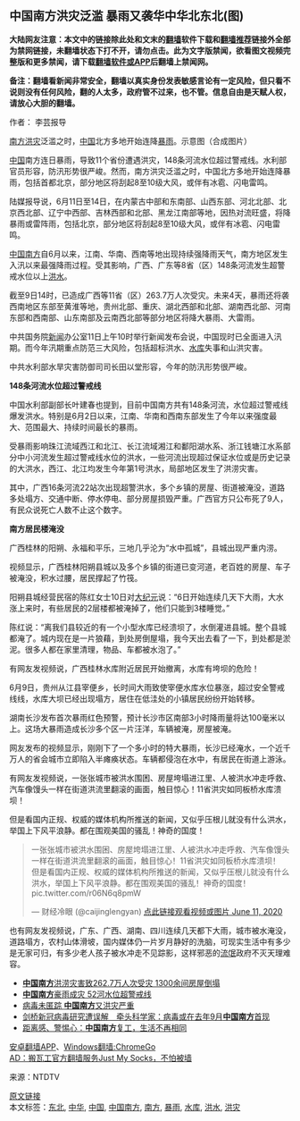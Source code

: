  <h2>中国南方洪灾泛滥 暴雨又袭华中华北东北(图)</h2> <p class="notice"><b>大陆网友注意：本文中的链接除此处和文末的<a href="https://github.com/bannedbook/fanqiang" >翻墙</a>软件下载和<a href="https://github.com/killgcd/justmysocks/blob/master/README.md">翻墙推荐</a>链接外全部为禁网链接，未翻墙状态下打不开，请勿点击。此为文字版禁闻，欲看图文视频完整版和更多禁闻，请下载<a href="https://github.com/bannedbook/fanqiang">翻墙软件或APP</a>后翻墙上禁闻网。</p><p>备注：翻墙看新闻非常安全，翻墙以真实身份发表敏感言论有一定风险，但只看不说则没有任何风险，翻的人太多，政府管不过来，也不管。信息自由是天赋人权，请放心大胆的翻墙。</b></p>  <div class="entry"> <p>作者： 李芸报导</p> <p id="conimg"><a href="https://www.bannedbook.org/bnews/tag/%E5%8D%97%E6%96%B9/" class="st_tag internal_tag" rel="tag" title="标签 南方 下的日志">南方</a><a href="https://www.bannedbook.org/bnews/tag/%e6%b4%aa%e7%81%be/" class="st_tag internal_tag" rel="tag" title="标签 洪灾 下的日志">洪灾</a>泛滥之时，<a href="https://www.bannedbook.org/bnews/tag/%E4%B8%AD%E5%9B%BD/" class="st_tag internal_tag" rel="tag" title="标签 中国 下的日志">中国</a>北方多地开始连降<a href="https://www.bannedbook.org/bnews/tag/%E6%9A%B4%E9%9B%A8/" class="st_tag internal_tag" rel="tag" title="标签 暴雨 下的日志">暴雨</a>。示意图（合成图片）</p> <p><span class='wp_keywordlink_affiliate'><a href="https://www.bannedbook.org/" title="中国" target="_blank">中国</a></span>南方连日暴雨，导致11个省份遭遇洪灾，148条河流水位超过警戒线。水利部官员形容，防汛形势很严峻。然而，南方洪灾泛滥之时，中国北方多地开始连降暴雨，包括首都北京，部分地区将刮起8至10级大风，或伴有冰雹、闪电雷鸣。</p> <p>陆媒报导说，6月11日至14日，在内蒙古中部和东南部、山西东部、河北北部、北京西北部、辽宁中西部、吉林西部和北部、黑龙江南部等地，因热对流旺盛，将降暴雨或雷阵雨，包括北京，部分地区将刮起8至10级大风，或伴有冰雹、闪电雷鸣。</p> <p><a href="https://www.bannedbook.org/bnews/tag/%E4%B8%AD%E5%9B%BD%E5%8D%97%E6%96%B9/" class="st_tag internal_tag" rel="tag" title="标签 中国南方 下的日志">中国南方</a>自6月以来，江南、华南、西南等地出现持续强降雨天气，南方地区发生入汛以来最强降雨过程。受其影响，广西、广东等8省（区）148条河流发生超警戒水位以上<a href="https://www.bannedbook.org/bnews/tag/%e6%b4%aa%e6%b0%b4/" class="st_tag internal_tag" rel="tag" title="标签 洪水 下的日志">洪水</a>。</p> <p>截至9日14时，已造成广西等11省（区）263.7万人次受灾。未来4天，暴雨还将袭西南地区东部至黄淮等地，贵州北部、重庆、湖北西部和北部、湖南西北部、河南东部和西南部、山东南部及云南西北部等部分地区将降大暴雨、大雷雨。</p>  <p>中共国务院<span class='wp_keywordlink_affiliate'><a href="https://www.bannedbook.org/" title="新闻">新闻</a></span>办公室11日上午10时举行新闻发布会说，中国现时已全面进入汛期。而今年汛期重点防范三大风险，包括超标洪水、<a href="https://www.bannedbook.org/bnews/tag/%e6%b0%b4%e5%ba%93/" class="st_tag internal_tag" rel="tag" title="标签 水库 下的日志">水库</a>失事和山洪灾害。</p> <p>中共水利部水旱灾害防御司司长田以堂形容，今年的防汛形势很严峻。</p> <p><strong>148条河流水位超过警戒线</strong></p> <p>中国水利部副部长叶建春也提到，目前中国南方共有148条河流，水位超过警戒线爆发洪水。特别是6月2日以来，江南、华南和西南东部发生了今年以来强度最大、范围最大、持续时间最长的暴雨。</p> <p>受暴雨影响珠江流域西江和北江、长江流域湘江和鄱阳湖水系、浙江钱塘江水系部分中小河流发生超过警戒线水位的洪水，一些河流出现超过保证水位或是历史记录的大洪水，西江、北江均发生今年第1号洪水，局部地区发生了洪涝灾害。</p> <p>其中，广西16条河流22站次出现超警洪水，多个乡镇的房屋、街道被淹没，道路多处塌方、交通中断、停水停电、部分房屋损毁严重。广西官方只公布死了9人，有民众说死亡人数不止这个数字。</p>  <p><strong>南方居民楼淹没</strong></p> <p>广西桂林的阳朔、永福和平乐，三地几乎沦为“水中孤城”，县城出现严重内涝。</p> <p>视频显示，广西桂林阳朔县城以及多个乡镇的街道已变河道，老百姓的房屋、车子被淹没，积水过腰，居民撑起了竹筏。</p> <p>阳朔县城经营民宿的陈红女士10日对<span class='wp_keywordlink_affiliate'><a href="http://www.epochtimes.com/" title="大纪元" target="_blank">大纪元</a></span>说：“6日开始连续几天下大雨，大水涨上来时，有些居民的2层楼都被淹掉了，他们只能到3楼睡觉。”</p> <p>陈红说：“离我们县较近的有一个小型水库已经溃坝了，水倒灌进县城。整个县城都淹了。城内现在是一片狼藉，到处房倒屋塌，我今天出去看了一下，到处都是淤泥。很多人都在家里清理，物品、车都被水泡了。”</p> <p>有网友发视频说，广西桂林水库附近居民开始撤离，水库有垮坝的危险！</p>  <p>6月9日，贵州从江县宰便乡，长时间大雨致使宰便水库水位暴涨，超过安全警戒线线，水库大坝已经出现塌方，居住在低洼处的小镇居民纷纷开始转移。</p> <p>湖南长沙发布首次暴雨红色预警，预计长沙市区南部3小时降雨量将达100毫米以上。这场大暴雨造成长沙多个区一片汪洋，车辆被淹，房屋被淹。</p> <p>网友发布的视频显示，刚刚下了一个多小时的特大暴雨，长沙已经淹水，一个近千万人的省会城市立即陷入半瘫痪状态。车辆都侵泡在水中，有居民在街道上游泳。</p> <p>有网友发视频说，一张张城市被洪水围困、房屋垮塌进江里、人被洪水冲走呼救、汽车像馒头一样在街道洪流里翻滚的画面，触目惊心！11省洪灾如同板桥水库溃坝！</p> <p>但是看国内正规、权威的媒体机构所推送的新闻，又似乎压根儿就没有什么洪水，举国上下风平浪静。都在围观美国的骚乱！神奇的国度！</p> <blockquote data-dnt="true" data-width="500"> <p dir="ltr" lang="zh">一张张城市被洪水围困、房屋垮塌进江里、人被洪水冲走呼救、汽车像馒头一样在街道洪流里翻滚的画面，触目惊心！11省洪灾如同板桥水库溃坝！<br />但是看国内正规、权威的媒体机构所推送的新闻，又似乎压根儿就没有什么洪水，举国上下风平浪静。都在围观美国的骚乱！神奇的国度！pic.twitter.com/r06N6q8pmW</p>  <p>— 财经冷眼 (@caijinglengyan) <a href="https://twitter.com/caijinglengyan/status/1270985044618735618?ref_src=twsrc%5Etfw">点此链接观看视频或图片 June 11, 2020</a></p> </blockquote> <p>也有网友发视频说，广东、广西、湖南、四川连续几天都下大雨，城市被水淹没，道路塌方，农村山体滑坡，国内媒体仍一片岁月静好的洗脑，可现实生活中有多少是无家可归，有多少老人孩子被水冲走不见踪影，这样邪恶的<span class='wp_keywordlink'><a href="https://www.bannedbook.org/forum11/topic282.html" title="禁片：评中国共产党的流氓本性" target="_blank">流氓</a></span>政府不灭天理难容。</p> <ul class='op-related-articles' title='相关阅读'> <li><a href='https://www.bannedbook.org/bnews/baitai/20200610/1342693.html' target='_blank'><b>中国南方</b>洪涝灾害致262.7万人次受灾 1300余间房屋倒塌</a></li> <li><a href='https://www.bannedbook.org/bnews/headline/20200608/1341781.html' target='_blank'><b>中国南方</b>豪雨成灾  52河水位超警戒线</a></li> <li><a href='https://www.bannedbook.org/bnews/headline/20200608/1341671.html' target='_blank'>病毒未匿踪 <b>中国南方</b>又洪灾严重</a></li> <li><a href='https://www.bannedbook.org/bnews/headline/20200417/1313842.html' target='_blank'>剑桥新冠病毒研究遭误解　牵头科学家：病毒或在去年9月<b>中国南方</b>首现</a></li> <li><a href='https://www.bannedbook.org/bnews/headline/20200321/1297646.html' target='_blank'>距离感、警惕心：<b>中国南方</b>复工，生活不再相同</a></li> </ul> <div class="texttj"> <a href="https://github.com/bannedbook/fanqiang/wiki/%E7%A6%81%E9%97%BB%E7%BD%91%E5%AE%89%E5%8D%93%E7%BF%BB%E5%A2%99%E6%96%B0%E9%97%BBAPP" target="_blank">安卓翻墙APP</a>、<a href="https://github.com/bannedbook/fanqiang/wiki/Chrome%E4%B8%80%E9%94%AE%E7%BF%BB%E5%A2%99%E5%8C%85" target="_blank">Windows翻墙:ChromeGo</a><br/> <a href="https://github.com/killgcd/justmysocks/blob/master/README.md" target="_blank">AD：搬瓦工官方翻墙服务Just My Socks，不怕被墙</a> </div><p> 来源：NTDTV </p><a name='sharetosocial'></a>         <div><a href='https://www.bannedbook.org/bnews/cbnews/20200612/1343476.html'>原文链接</a></div>  </div><!--END ENTRY--> <div class="postfooter"> <div>本文标签：<a href="https://www.bannedbook.org/bnews/tag/%e4%b8%9c%e5%8c%97/" rel="tag">东北</a>, <a href="https://www.bannedbook.org/bnews/tag/%E4%B8%AD%E5%8D%8E/" rel="tag">中华</a>, <a href="https://www.bannedbook.org/bnews/tag/%E4%B8%AD%E5%9B%BD/" rel="tag">中国</a>, <a href="https://www.bannedbook.org/bnews/tag/%E4%B8%AD%E5%9B%BD%E5%8D%97%E6%96%B9/" rel="tag">中国南方</a>, <a href="https://www.bannedbook.org/bnews/tag/%E5%8D%97%E6%96%B9/" rel="tag">南方</a>, <a href="https://www.bannedbook.org/bnews/tag/%E6%9A%B4%E9%9B%A8/" rel="tag">暴雨</a>, <a href="https://www.bannedbook.org/bnews/tag/%e6%b0%b4%e5%ba%93/" rel="tag">水库</a>, <a href="https://www.bannedbook.org/bnews/tag/%e6%b4%aa%e6%b0%b4/" rel="tag">洪水</a>, <a href="https://www.bannedbook.org/bnews/tag/%e6%b4%aa%e7%81%be/" rel="tag">洪灾</a></div>  </div><!--END POSTFOOTER--> 